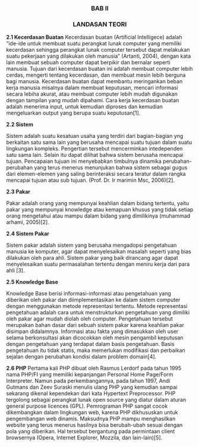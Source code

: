 
<h3 align="center">BAB II</h3>


<h3 align="center">LANDASAN TEORI</h3>


**2.1 Kecerdasan Buatan**
Kecerdasan buatan (Artificial Intelligece) adalah “ide-ide untuk membuat suatu perangkat lunak computer yang memiliki kecerdasan sehingga perangkat lunak computer tersebut dapat melakukan suatu pekerjaan yang dilakukan oleh manusia” (Artanti, 2004), dengan kata lain membuat sebuah computer dapat berpikir dan bernalar seperti manusia. Tujuan dari kecerdasan buatan ini adalah membuat computer lebih cerdas, mengerti tentang kecerdasan, dan membuat mesin lebih berguna bagi manusia. Kecerdasan buatan dapat membantu meringankan beban kerja manusia misalnya dalam membuat keputusan, mencari informasi secara lebiha akurat, atau membuat computer lebih mudah digunakan dengan tampilan yang mudah dipahami. Cara kerja kecerdasan buatan adalah menerima input, untuk kemudian diproses dan kemudian mengeluarkan output yang berupa suatu keputusan[1].

**2.2 Sistem**

Sistem adalah suatu kesatuan usaha yang terdiri dari bagian-bagian yng berkaitan satu sama lain yang berusaha mencapai suatu tujuan dalam suatu lingkungan kompleks. Pengertian tersebut mencerminkan intedependen satu sama lain. Selain itu dapat dilihat bahwa sistem berusaha mencapai tujuan. Pencapaian tujuan ini menyebabkan timbulnya dinamika perubahan-perubahan yang terus menerus menunjukan bahwa sistem sebagai gugus dari elemen-elemen yang saling berinteraksi secara teratur dalam rangka mencapai tujuan atau sub tujuan. (Prof. Dr. Ir marimin Msc, 2006)[2].

**2.3 Pakar**

Pakar adalah orang yang mempunyai keahlian dalam bidang tertentu, yaitu pakar yang mempunyai knowledge atau kemapuan khusus yang tidak setiap orang mengetahui atau mampu dalam bidang yang dimilikinya (muhammad arhami, 2005)[2].

**2.4 Sistem Pakar**

Sistem pakar adalah sistem yang berusaha mengadopsi pengetahuan manusia ke komputer, agar dapat menyelesaikan masalah seperti yang bias dilakukan oleh para ahli. Sistem pakar yang baik dirancang agar dapat menyelesaikan suatu permasalahan tertentu dengan meniru kerja dari para ahli [3].

**2.5 Knowledge Base**

Knowledge Base berisi informasi-informasi atau pengetahuan yang diberikan oleh pakar dan diimplementasikan ke dalam sistem computer dengan menggunakan metode representasi tertentu. Metode representasi pengetahuan adalah cara untuk menstrukturkan pengetahuan yang dimiliki oleh pakar agar mudah diolah oleh computer. Pengetahuan tersebut merupakan bahan dasar dari sebuah sistem pakar karena keahlian pakar disimpan didalamnya.
 Informasi atau fakta yang dimasukkan oleh user selama berkonsultasi akan dicocokkan oleh mesin pengambil keputusan dengan pengetahuan yang terdapat dalam basis pengetahuan. Basis pengetahuan itu tidak statis, maka memerlukan modifikasi dan perbaikan sejalan dengan perubahan kondisi dalam problem domain[4].


**2.6 PHP**
Pertama kali PHP dibuat oleh Rasmus Lerdorf pada tahun 1995 nama PHP/FI yang memiliki kepanjangan Personal Home Page/Form Interpreter. Namun pada perkembangannya, pada tahun 1997, Andi Gutmans dan Zeev Suraski menulis ulang PHP yang kemudian sampai sekarang dikenal kependekan dari kata Hypertext Preprocessor. PHP tergolong sebagai perangkat lunak open source yang diatur dalam aturan general purpose licences (GPL).
Pemrograman PHP sangat cocok dikembangkan dalam lingkungan web, karena PHP dikhususkan untuk pengembangan web dinamis. Maksudnya PHP mampu menghasilkan website yang terus menerus hasilnya bisa berubah-ubah sesuai dengan pola yang diberikan. Hal tersebut bergantung pada permintaan client browsernya (Opera, Internet Explorer, Mozzila, dan lain-lain)[5].


